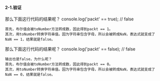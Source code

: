 #### 2-1.验证
那么下面这行代码的结果呢？
console.log('packt' == true);  // false

```
首先，布尔值会被toNumber方法转成数，因此得到packt == 1。
其次，用toNumber转换字符串值。因为字符串包含字母，所以会被转成NaN，表达式就变成了NaN == 1，结果就是false。
```

那么下面这行代码的结果呢？
console.log('packt' == false);  // false

```
输出也是false，为什么呢？
首先，布尔值会被toNumber方法转成数，因此得到packt == 0。
其次，用toNumber转换字符串值。因为字符串包含字母，所以会被转成NaN，表达式就变成了NaN == 0，结果就是false。
```